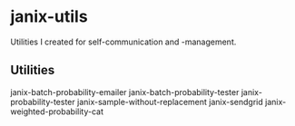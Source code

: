 # janix-utils

Utilities I created for self-communication and -management.

## Utilities

janix-batch-probability-emailer
janix-batch-probability-tester
janix-probability-tester
janix-sample-without-replacement
janix-sendgrid
janix-weighted-probability-cat
